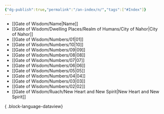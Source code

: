 ```yaml
---
{"dg-publish":true,"permalink":"/an-index/n/","tags":["#Index"]}
---
```



- [[Gate of Wisdom/Name\|Name]]
- [[Gate of Wisdom/Dwelling Places/Realm of Humans/City of Nahor\|City of Nahor]]
- [[Gate of Wisdom/Numbers/01\|01]]
- [[Gate of Wisdom/Numbers/10\|10]]
- [[Gate of Wisdom/Numbers/09\|09]]
- [[Gate of Wisdom/Numbers/08\|08]]
- [[Gate of Wisdom/Numbers/07\|07]]
- [[Gate of Wisdom/Numbers/06\|06]]
- [[Gate of Wisdom/Numbers/05\|05]]
- [[Gate of Wisdom/Numbers/04\|04]]
- [[Gate of Wisdom/Numbers/03\|03]]
- [[Gate of Wisdom/Numbers/02\|02]]
- [[Gate of Wisdom/Ruach/New Heart and New Spirit\|New Heart and New Spirit]]

{ .block-language-dataview}